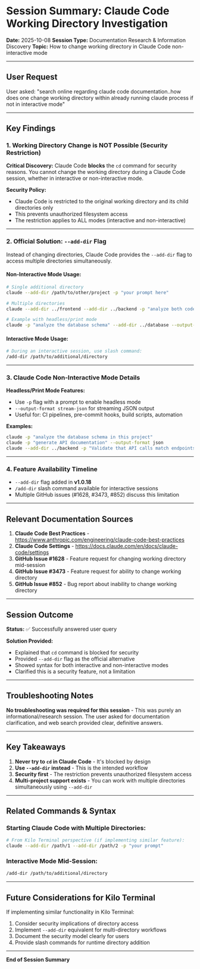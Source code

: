 # Session Summary: Claude Code Working Directory Investigation

**Date:** 2025-10-08
**Session Type:** Documentation Research & Information Discovery
**Topic:** How to change working directory in Claude Code non-interactive mode

---

## User Request

User asked: "search online regarding claude code documentation..how does one change working directory within already running claude process if not in interactive mode"

---

## Key Findings

### 1. Working Directory Change is NOT Possible (Security Restriction)

**Critical Discovery:** Claude Code **blocks** the `cd` command for security reasons. You cannot change the working directory during a Claude Code session, whether in interactive or non-interactive mode.

**Security Policy:**
- Claude Code is restricted to the original working directory and its child directories only
- This prevents unauthorized filesystem access
- The restriction applies to ALL modes (interactive and non-interactive)

---

### 2. Official Solution: `--add-dir` Flag

Instead of changing directories, Claude Code provides the `--add-dir` flag to access multiple directories simultaneously.

#### Non-Interactive Mode Usage:
```bash
# Single additional directory
claude --add-dir /path/to/other/project -p "your prompt here"

# Multiple directories
claude --add-dir ../frontend --add-dir ../backend -p "analyze both codebases"

# Example with headless/print mode
claude -p "analyze the database schema" --add-dir ../database --output-format json
```

#### Interactive Mode Usage:
```bash
# During an interactive session, use slash command:
/add-dir /path/to/additional/directory
```

---

### 3. Claude Code Non-Interactive Mode Details

**Headless/Print Mode Features:**
- Use `-p` flag with a prompt to enable headless mode
- `--output-format stream-json` for streaming JSON output
- Useful for: CI pipelines, pre-commit hooks, build scripts, automation

**Examples:**
```bash
claude -p "analyze the database schema in this project"
claude -p "generate API documentation" --output-format json
claude --add-dir ../backend -p "Validate that API calls match endpoints"
```

---

### 4. Feature Availability Timeline

- `--add-dir` flag added in **v1.0.18**
- `/add-dir` slash command available for interactive sessions
- Multiple GitHub issues (#1628, #3473, #852) discuss this limitation

---

## Relevant Documentation Sources

1. **Claude Code Best Practices** - https://www.anthropic.com/engineering/claude-code-best-practices
2. **Claude Code Settings** - https://docs.claude.com/en/docs/claude-code/settings
3. **GitHub Issue #1628** - Feature request for changing working directory mid-session
4. **GitHub Issue #3473** - Feature request for ability to change working directory
5. **GitHub Issue #852** - Bug report about inability to change working directory

---

## Session Outcome

**Status:** ✅ Successfully answered user query

**Solution Provided:**
- Explained that `cd` command is blocked for security
- Provided `--add-dir` flag as the official alternative
- Showed syntax for both interactive and non-interactive modes
- Clarified this is a security feature, not a limitation

---

## Troubleshooting Notes

**No troubleshooting was required for this session** - This was purely an informational/research session. The user asked for documentation clarification, and web search provided clear, definitive answers.

---

## Key Takeaways

1. **Never try to `cd` in Claude Code** - It's blocked by design
2. **Use `--add-dir` instead** - This is the intended workflow
3. **Security first** - The restriction prevents unauthorized filesystem access
4. **Multi-project support exists** - You can work with multiple directories simultaneously using `--add-dir`

---

## Related Commands & Syntax

### Starting Claude Code with Multiple Directories:
```bash
# From Kilo Terminal perspective (if implementing similar feature):
claude --add-dir /path/1 --add-dir /path/2 -p "your prompt"
```

### Interactive Mode Mid-Session:
```bash
/add-dir /path/to/additional/directory
```

---

## Future Considerations for Kilo Terminal

If implementing similar functionality in Kilo Terminal:
1. Consider security implications of directory access
2. Implement `--add-dir` equivalent for multi-directory workflows
3. Document the security model clearly for users
4. Provide slash commands for runtime directory addition

---

**End of Session Summary**
